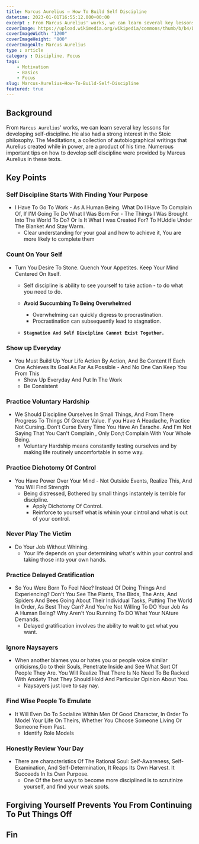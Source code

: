 ```yaml
---
title: Marcus Aurelius – How To Build Self Discipline
datetime: 2023-01-01T16:55:12.000+00:00
excerpt : From Marcus Aurelius' works, we can learn several key lessons for developing self-discipline. He also had a strong interest in the Stoic philosophy. The Meditations, a collection of autobiographical writings that Aurelius created while in power, are a product of his time. Numerous important tips on how to develop self discipline were provided by Marcus Aurelius in these texts.
coverImage: https://upload.wikimedia.org/wikipedia/commons/thumb/b/b4/Delacroix-Marc_Aur%C3%A8le-MBA-Lyon.jpg/1200px-Delacroix-Marc_Aur%C3%A8le-MBA-Lyon.jpg
coverImageWidth: "1200"
coverImageHeight: "800"
coverImageAlt: Marcus Aurelius
type : article
category : Discipline, Focus
tags: 
    - Motivation
    - Basics
    - Focus
slug: Marcus-Aurelius–How-To-Build-Self-Discipline
featured: true
---
```


## Background

From `Marcus Aurelius`' works, we can learn several key lessons for developing self-discipline. He also had a strong interest in the Stoic philosophy. The Meditations, a collection of autobiographical writings that Aurelius created while in power, are a product of his time. Numerous important tips on how to develop self discipline were provided by Marcus Aurelius in these texts.

## Key Points
### Self Discipline Starts With Finding Your Purpose
+ I Have To Go To Work - As A Human Being. What Do I Have To Complain Of, If I'M Going To Do What I Was Born For - The Things I Was Brought Into The World To Do? Or Is It What I was Created For? To HUddle Under The Blanket And Stay Warm.
  + Clear understanding for your goal and how to achieve it, You are more likely to complete them

### Count On Your Self
+ Turn You Desire To Stone. Quench Your Appetites. Keep Your Mind Centered On Itself.
  + Self discipline is ability to see yourself to take action - to do what you need to do.
  + **Avoid Succumbing To Being Overwhelmed**
    + Overwhelming can quickly digress to procrastination.
    + Procrastination can subsequently lead to stagnation.


  + **`Stagnation And Self Discipline Cannot Exist Together.`**

### Show up Everyday
+ You Must Build Up Your Life Action By Action, And Be Content If Each One Achieves Its Goal As Far As Possible - And No One Can Keep You From This
  + Show Up Everyday And Put In The Work 
  + Be Consistent

### Practice Voluntary Hardship
+ We Should Discipline Ourselves In Small Things, And From There Progress To Things Of Greater Value. If you Have A Headache, Practice Not Cursing. Don't Curse Every Time You Have An Earache. And I'm Not Saying That You Can't Complain , Only Don;t Complain With Your Whole Being.
  + Voluntary Hardship means constantly testing ourselves and by making life routinely uncomfortable in some way.

### Practice Dichotomy Of Control
+ You Have Power Over Your Mind - Not Outside Events, Realize This, And You Will Find Strength
  + Being distressed, Bothered by small things instantely is terrible for discipline.
    + Apply Dichotomy Of Control.
    + Reinforce to yourself what is whinin your cintrol and what is out of your control.

### Never Play The Victim
+ Do Your Job Without Whining.
  + Your life depends on your determining what's within your control and taking those into your own hands.

### Practice Delayed Gratification 
+ So You Were Born To Feel Nice? Instead Of Doing Things And Experiencing? Don't You See The Plants, The Birds, The Ants, And Spiders And Bees Going About Their Individual Tasks, Putting The World In Order, As Best They Can? And You're Not Willing To DO Your Job As A Human Being? Why Aren't You Running To DO What Your NAture Demands.
  + Delayed gratification involves the ability to wait to get what you want.

### Ignore Naysayers
+ When another blames you or hates you or people voice similar criticisms,Go to their Souls, Penetrate Inside and See What Sort Of People They Are. You Will Realize That There Is No Need To Be Racked With Anxiety That They Should Hold And Particular Opinion About You.
  + Naysayers just love to say nay.

### Find Wise People To Emulate
+ It Will Even Do To Socialize Within Men Of Good Character, In Order To Model Your Life On Theirs, Whether You Choose Someone Living Or Someone From Past.
  + Identify Role Models

### Honestly Review Your Day
+ There are characteristics Of The Rational Soul: Self-Awareness, Self-Examination, And Self-Determination, It Reaps Its Own Harvest. It Succeeds In Its Own Purpose.
  + One Of the best ways to become more disciplined is to scrutinize yourself, and find your weak spots.

## Forgiving Yourself Prevents You From Continuing To Put Things Off

## Fin
